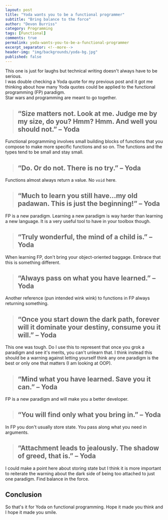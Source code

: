 ```yaml
---
layout: post
title: "Yoda wants you to be a functional programmer"
subtitle: "Bring balance to the force"
author: "Devon Burriss"
category: Programming
tags: [Functional]
comments: true
permalink: yoda-wants-you-to-be-a-functional-programmer
excerpt_separator: <!--more-->
header-img: "img/backgrounds/yoda-bg.jpg"
published: false
---
```

This one is just for laughs but technical writing doesn't always have to be serious.  
I was double checking a Yoda quote for my previous post and it got me thinking about how many Yoda quotes could be applied to the functional programming (FP) paradigm.  
Star wars and programming are meant to go together.  
<!--more-->

> ## “Size matters not. Look at me. Judge me by my size, do you? Hmm? Hmm. And well you should not.” – Yoda

Functional programming involves small building blocks of functions that you compose to make more specific functions and so on. The functions and the types tend to be small and stay small.

> ## “Do. Or do not. There is no try.” – Yoda

Functions almost always return a value. No `void` here.

> ## “Much to learn you still have…my old padawan. This is just the beginning!” – Yoda

FP is a new paradigm. Learning a new paradigm is way harder than learning a new language. It is a very useful tool to have in your toolbox though.

> ## “Truly wonderful, the mind of a child is.” – Yoda

When learning FP, don't bring your object-oriented baggage. Embrace that this is something different.

> ## “Always pass on what you have learned.” – Yoda

Another reference (pun intended wink wink) to functions in FP always returning something.

> ## “Once you start down the dark path, forever will it dominate your destiny, consume you it will.” – Yoda

This one was tough. Do I use this to represent that once you grok a paradigm and see it's merits, you can't unlearn that. I think instead this should be a warning against letting yourself think any one paradigm is the best or only one that matters (I am looking at OOP). 

> ## “Mind what you have learned. Save you it can.” – Yoda

FP is a new paradigm and will make you a better developer.

> ## “You will find only what you bring in.” – Yoda

In FP you don't usually store state. You pass along what you need in arguments.

> ## “Attachment leads to jealously. The shadow of greed, that is.” – Yoda

I could make a point here about storing state but I think it is more important to reiterate the warning about the dark side of being too attached to just one paradigm. Find balance in the force.

## Conclusion

So that's it for Yoda on functional programming. Hope it made you think and I hope it made you smile.
